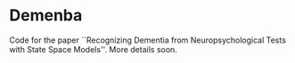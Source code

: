 # Demenba
Code for the paper ``Recognizing Dementia from Neuropsychological Tests with State Space Models''. More details soon.
